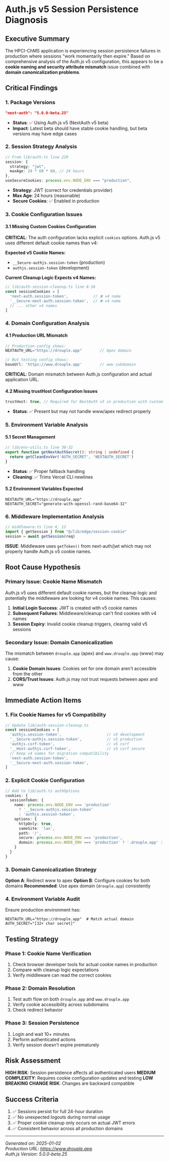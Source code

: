 # Auth.js v5 Session Persistence Diagnosis

## Executive Summary
The HPCI-ChMS application is experiencing session persistence failures in production where sessions "work momentarily then expire." Based on comprehensive analysis of the Auth.js v5 configuration, this appears to be a **cookie naming and security attribute mismatch** issue combined with **domain canonicalization problems**.

## Critical Findings

### 1. Package Versions
```json
"next-auth": "5.0.0-beta.25"
```
- **Status**: ✅ Using Auth.js v5 (NextAuth v5 beta)
- **Impact**: Latest beta should have stable cookie handling, but beta versions may have edge cases

### 2. Session Strategy Analysis
```typescript
// From lib/auth.ts line 229
session: {
  strategy: "jwt",
  maxAge: 24 * 60 * 60, // 24 hours
},
useSecureCookies: process.env.NODE_ENV === "production",
```
- **Strategy**: JWT (correct for credentials provider)
- **Max Age**: 24 hours (reasonable)
- **Secure Cookies**: ✅ Enabled in production

### 3. Cookie Configuration Issues

#### 3.1 Missing Custom Cookies Configuration
**CRITICAL**: The auth configuration lacks explicit `cookies` options. Auth.js v5 uses different default cookie names than v4:

**Expected v5 Cookie Names:**
- `__Secure-authjs.session-token` (production)
- `authjs.session-token` (development)

**Current Cleanup Logic Expects v4 Names:**
```typescript
// lib/auth-session-cleanup.ts line 8-16
const sessionCookies = [
  'next-auth.session-token',           // ❌ v4 name
  '__Secure-next-auth.session-token',  // ❌ v4 name
  // ... other v4 names
]
```

### 4. Domain Configuration Analysis

#### 4.1 Production URL Mismatch
```typescript
// Production config shows:
NEXTAUTH_URL="https://drouple.app"        // Apex domain

// But testing config shows:
baseUrl: 'https://www.drouple.app'        // www subdomain
```

**CRITICAL**: Domain mismatch between Auth.js configuration and actual application URL.

#### 4.2 Missing trustHost Configuration Issues
```typescript
trustHost: true, // Required for NextAuth v5 in production with custom domains
```
- **Status**: ✅ Present but may not handle www/apex redirect properly

### 5. Environment Variable Analysis

#### 5.1 Secret Management
```typescript
// lib/env-utils.ts line 30-32
export function getNextAuthSecret(): string | undefined {
  return getCleanEnvVar('AUTH_SECRET', 'NEXTAUTH_SECRET')
}
```
- **Status**: ✅ Proper fallback handling
- **Cleaning**: ✅ Trims Vercel CLI newlines

#### 5.2 Environment Variables Expected
```env
NEXTAUTH_URL="https://drouple.app"
NEXTAUTH_SECRET="generate-with-openssl-rand-base64-32"
```

### 6. Middleware Implementation Analysis

```typescript
// middleware.ts line 4, 12
import { getSession } from "@/lib/edge/session-cookie"
session = await getSession(req)
```

**ISSUE**: Middleware uses `getToken()` from next-auth/jwt which may not properly handle Auth.js v5 cookie names.

## Root Cause Hypothesis

### Primary Issue: Cookie Name Mismatch
Auth.js v5 uses different default cookie names, but the cleanup logic and potentially the middleware are looking for v4 cookie names. This causes:

1. **Initial Login Success**: JWT is created with v5 cookie names
2. **Subsequent Failures**: Middleware/cleanup can't find cookies with v4 names
3. **Session Expiry**: Invalid cookie cleanup triggers, clearing valid v5 sessions

### Secondary Issue: Domain Canonicalization
The mismatch between `drouple.app` (apex) and `www.drouple.app` (www) may cause:

1. **Cookie Domain Issues**: Cookies set for one domain aren't accessible from the other
2. **CORS/Trust Issues**: Auth.js may not trust requests between apex and www

## Immediate Action Items

### 1. Fix Cookie Names for v5 Compatibility
```typescript
// Update lib/auth-session-cleanup.ts
const sessionCookies = [
  'authjs.session-token',                    // v5 development
  '__Secure-authjs.session-token',           // v5 production
  'authjs.csrf-token',                       // v5 csrf
  '__Host-authjs.csrf-token',                // v5 csrf secure
  // Keep v4 names for migration compatibility
  'next-auth.session-token',
  '__Secure-next-auth.session-token',
]
```

### 2. Explicit Cookie Configuration
```typescript
// Add to lib/auth.ts authOptions
cookies: {
  sessionToken: {
    name: process.env.NODE_ENV === 'production' 
      ? '__Secure-authjs.session-token' 
      : 'authjs.session-token',
    options: {
      httpOnly: true,
      sameSite: 'lax',
      path: '/',
      secure: process.env.NODE_ENV === 'production',
      domain: process.env.NODE_ENV === 'production' ? '.drouple.app' : undefined
    }
  }
}
```

### 3. Domain Canonicalization Strategy
**Option A**: Redirect www to apex
**Option B**: Configure cookies for both domains
**Recommended**: Use apex domain (`drouple.app`) consistently

### 4. Environment Variable Audit
Ensure production environment has:
```env
NEXTAUTH_URL="https://drouple.app"  # Match actual domain
AUTH_SECRET="[32+ char secret]"
```

## Testing Strategy

### Phase 1: Cookie Name Verification
1. Check browser developer tools for actual cookie names in production
2. Compare with cleanup logic expectations
3. Verify middleware can read the correct cookies

### Phase 2: Domain Resolution
1. Test auth flow on both `drouple.app` and `www.drouple.app`
2. Verify cookie accessibility across subdomains
3. Check redirect behavior

### Phase 3: Session Persistence
1. Login and wait 10+ minutes
2. Perform authenticated actions
3. Verify session doesn't expire prematurely

## Risk Assessment

**HIGH RISK**: Session persistence affects all authenticated users
**MEDIUM COMPLEXITY**: Requires cookie configuration updates and testing
**LOW BREAKING CHANGE RISK**: Changes are backward compatible

## Success Criteria

1. ✅ Sessions persist for full 24-hour duration
2. ✅ No unexpected logouts during normal usage
3. ✅ Proper cookie cleanup only occurs on actual JWT errors
4. ✅ Consistent behavior across all production domains

---

*Generated on: 2025-01-02*  
*Production URL: https://www.drouple.app*  
*Auth.js Version: 5.0.0-beta.25*